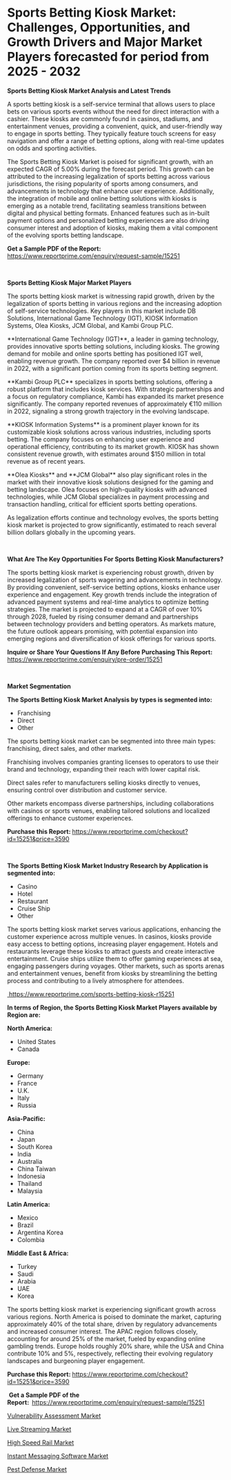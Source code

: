 <p><h1>Sports Betting Kiosk Market: Challenges, Opportunities, and Growth Drivers and Major Market Players forecasted for period from 2025 - 2032</h1></p><p><strong>Sports Betting Kiosk Market Analysis and Latest Trends</strong></p>
<p><p>A sports betting kiosk is a self-service terminal that allows users to place bets on various sports events without the need for direct interaction with a cashier. These kiosks are commonly found in casinos, stadiums, and entertainment venues, providing a convenient, quick, and user-friendly way to engage in sports betting. They typically feature touch screens for easy navigation and offer a range of betting options, along with real-time updates on odds and sporting activities.</p><p>The Sports Betting Kiosk Market is poised for significant growth, with an expected CAGR of 5.00% during the forecast period. This growth can be attributed to the increasing legalization of sports betting across various jurisdictions, the rising popularity of sports among consumers, and advancements in technology that enhance user experience. Additionally, the integration of mobile and online betting solutions with kiosks is emerging as a notable trend, facilitating seamless transitions between digital and physical betting formats. Enhanced features such as in-built payment options and personalized betting experiences are also driving consumer interest and adoption of kiosks, making them a vital component of the evolving sports betting landscape.</p></p>
<p><strong>Get a Sample PDF of the Report:&nbsp;</strong> <a href="https://www.reportprime.com/enquiry/request-sample/15251?utm_campaign=75&utm_medium=2&utm_source=Github&utm_content=ia&utm_term=20032025&utm_id=sports-betting-kiosk">https://www.reportprime.com/enquiry/request-sample/15251</a></p>
<p>&nbsp;</p>
<p><strong>Sports Betting Kiosk Major Market Players</strong></p>
<p><p>The sports betting kiosk market is witnessing rapid growth, driven by the legalization of sports betting in various regions and the increasing adoption of self-service technologies. Key players in this market include DB Solutions, International Game Technology (IGT), KIOSK Information Systems, Olea Kiosks, JCM Global, and Kambi Group PLC.</p><p>**International Game Technology (IGT)**, a leader in gaming technology, provides innovative sports betting solutions, including kiosks. The growing demand for mobile and online sports betting has positioned IGT well, enabling revenue growth. The company reported over $4 billion in revenue in 2022, with a significant portion coming from its sports betting segment.</p><p>**Kambi Group PLC** specializes in sports betting solutions, offering a robust platform that includes kiosk services. With strategic partnerships and a focus on regulatory compliance, Kambi has expanded its market presence significantly. The company reported revenues of approximately €110 million in 2022, signaling a strong growth trajectory in the evolving landscape.</p><p>**KIOSK Information Systems** is a prominent player known for its customizable kiosk solutions across various industries, including sports betting. The company focuses on enhancing user experience and operational efficiency, contributing to its market growth. KIOSK has shown consistent revenue growth, with estimates around $150 million in total revenue as of recent years.</p><p>**Olea Kiosks** and **JCM Global** also play significant roles in the market with their innovative kiosk solutions designed for the gaming and betting landscape. Olea focuses on high-quality kiosks with advanced technologies, while JCM Global specializes in payment processing and transaction handling, critical for efficient sports betting operations.</p><p>As legalization efforts continue and technology evolves, the sports betting kiosk market is projected to grow significantly, estimated to reach several billion dollars globally in the upcoming years.</p></p>
<p>&nbsp;</p>
<p><strong>What Are The Key Opportunities For Sports Betting Kiosk Manufacturers?</strong></p>
<p><p>The sports betting kiosk market is experiencing robust growth, driven by increased legalization of sports wagering and advancements in technology. By providing convenient, self-service betting options, kiosks enhance user experience and engagement. Key growth trends include the integration of advanced payment systems and real-time analytics to optimize betting strategies. The market is projected to expand at a CAGR of over 10% through 2028, fueled by rising consumer demand and partnerships between technology providers and betting operators. As markets mature, the future outlook appears promising, with potential expansion into emerging regions and diversification of kiosk offerings for various sports.</p></p>
<p><strong>Inquire or Share Your Questions If Any Before Purchasing This Report:</strong> <a href="https://www.reportprime.com/enquiry/pre-order/15251?utm_campaign=75&utm_medium=2&utm_source=Github&utm_content=ia&utm_term=20032025&utm_id=sports-betting-kiosk">https://www.reportprime.com/enquiry/pre-order/15251</a></p>
<p>&nbsp;</p>
<p><strong>Market Segmentation</strong></p>
<p><strong>The Sports Betting Kiosk Market Analysis by types is segmented into:</strong></p>
<p><ul><li>Franchising</li><li>Direct</li><li>Other</li></ul></p>
<p><p>The sports betting kiosk market can be segmented into three main types: franchising, direct sales, and other markets. </p><p>Franchising involves companies granting licenses to operators to use their brand and technology, expanding their reach with lower capital risk. </p><p>Direct sales refer to manufacturers selling kiosks directly to venues, ensuring control over distribution and customer service. </p><p>Other markets encompass diverse partnerships, including collaborations with casinos or sports venues, enabling tailored solutions and localized offerings to enhance customer experiences.</p></p>
<p><strong>Purchase this Report:&nbsp;</strong><a href="https://www.reportprime.com/checkout?id=15251&price=3590&utm_campaign=75&utm_medium=2&utm_source=Github&utm_content=ia&utm_term=20032025&utm_id=sports-betting-kiosk">https://www.reportprime.com/checkout?id=15251&price=3590</a></p>
<p>&nbsp;</p>
<p><strong>The Sports Betting Kiosk Market Industry Research by Application is segmented into:</strong></p>
<p><ul><li>Casino</li><li>Hotel</li><li>Restaurant</li><li>Cruise Ship</li><li>Other</li></ul></p>
<p><p>The sports betting kiosk market serves various applications, enhancing the customer experience across multiple venues. In casinos, kiosks provide easy access to betting options, increasing player engagement. Hotels and restaurants leverage these kiosks to attract guests and create interactive entertainment. Cruise ships utilize them to offer gaming experiences at sea, engaging passengers during voyages. Other markets, such as sports arenas and entertainment venues, benefit from kiosks by streamlining the betting process and contributing to a lively atmosphere for attendees.</p></p>
<p><a href="https://www.reportprime.com/sports-betting-kiosk-r15251?utm_campaign=75&utm_medium=2&utm_source=Github&utm_content=ia&utm_term=20032025&utm_id=sports-betting-kiosk">&nbsp;https://www.reportprime.com/sports-betting-kiosk-r15251</a></p>
<p><strong>In terms of Region, the Sports Betting Kiosk Market Players available by Region are:</strong></p>
<p>
    <p> <strong> North America: </strong>
        <ul>
            <li>United States</li>
            <li>Canada</li>
        </ul>
        </p> 
    <p> <strong> Europe: </strong>
        <ul>
            <li>Germany</li>
            <li>France</li>
            <li>U.K.</li>
            <li>Italy</li>
            <li>Russia</li>
        </ul>
        </p> 
    <p> <strong> Asia-Pacific: </strong>
        <ul>
            <li>China</li>
            <li>Japan</li>
            <li>South Korea</li>
            <li>India</li>
            <li>Australia</li>
            <li>China Taiwan</li>
            <li>Indonesia</li>
            <li>Thailand</li>
            <li>Malaysia</li>
        </ul>
        </p> 
    <p> <strong> Latin America: </strong>
        <ul>
            <li>Mexico</li>
            <li>Brazil</li>
            <li>Argentina Korea</li>
            <li>Colombia</li>
        </ul>
        </p> 
    <p> <strong> Middle East & Africa: </strong>
        <ul>
            <li>Turkey</li>
            <li>Saudi</li>
            <li>Arabia</li>
            <li>UAE</li>
            <li>Korea</li>
        </ul>
    </p>
    </p>
<p><p>The sports betting kiosk market is experiencing significant growth across various regions. North America is poised to dominate the market, capturing approximately 40% of the total share, driven by regulatory advancements and increased consumer interest. The APAC region follows closely, accounting for around 25% of the market, fueled by expanding online gambling trends. Europe holds roughly 20% share, while the USA and China contribute 10% and 5%, respectively, reflecting their evolving regulatory landscapes and burgeoning player engagement.</p></p>
<p><strong>Purchase this Report: </strong><a href="https://www.reportprime.com/checkout?id=15251&price=3590&utm_campaign=75&utm_medium=2&utm_source=Github&utm_content=ia&utm_term=20032025&utm_id=sports-betting-kiosk">https://www.reportprime.com/checkout?id=15251&price=3590</a></p>
<p>&nbsp;<strong>Get a Sample PDF of the Report:&nbsp;&nbsp;</strong><a href="https://www.reportprime.com/enquiry/request-sample/15251?utm_campaign=75&utm_medium=2&utm_source=Github&utm_content=ia&utm_term=20032025&utm_id=sports-betting-kiosk">https://www.reportprime.com/enquiry/request-sample/15251</a></p>
<p><strong></strong></p>
<p><p><a href="https://github.com/zupankocka/Market-Research-Report-List-1/blob/main/vulnerability-assessment-market.md?utm_campaign=75&utm_medium=2&utm_source=Github&utm_content=ia&utm_term=20032025&utm_id=sports-betting-kiosk">Vulnerability Assessment Market</a></p><p><a href="https://github.com/donnettaletizia/Market-Research-Report-List-1/blob/main/live-streaming-market.md?utm_campaign=75&utm_medium=2&utm_source=Github&utm_content=ia&utm_term=20032025&utm_id=sports-betting-kiosk">Live Streaming Market</a></p><p><a href="https://github.com/viipposahko25/Market-Research-Report-List-1/blob/main/high-speed-rail-market.md?utm_campaign=75&utm_medium=2&utm_source=Github&utm_content=ia&utm_term=20032025&utm_id=sports-betting-kiosk">High Speed Rail Market</a></p><p><a href="https://github.com/alberthagorsuch/Market-Research-Report-List-1/blob/main/instant-messaging-software-market.md?utm_campaign=75&utm_medium=2&utm_source=Github&utm_content=ia&utm_term=20032025&utm_id=sports-betting-kiosk">Instant Messaging Software Market</a></p><p><a href="https://github.com/salodipura00/Market-Research-Report-List-1/blob/main/pest-defense-market.md?utm_campaign=75&utm_medium=2&utm_source=Github&utm_content=ia&utm_term=20032025&utm_id=sports-betting-kiosk">Pest Defense Market</a></p></p>